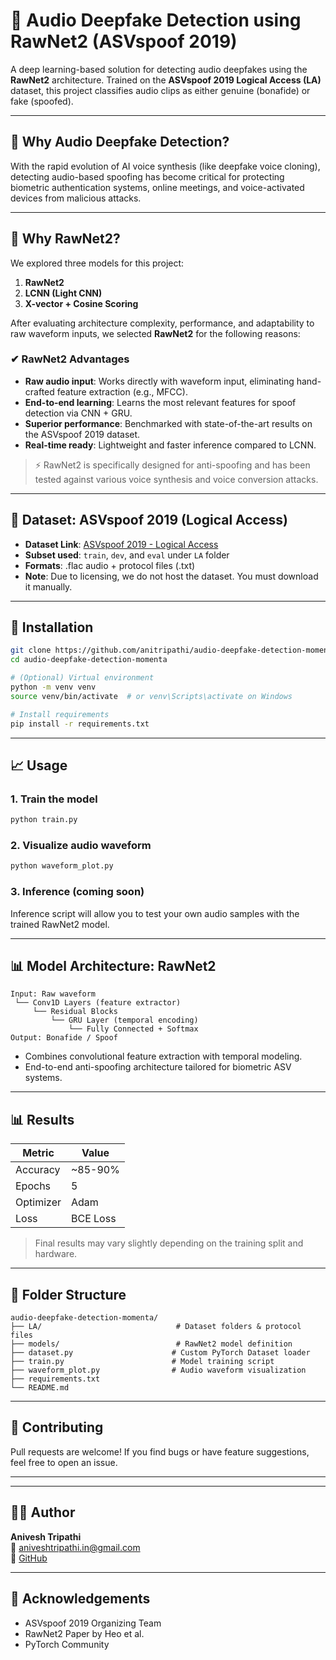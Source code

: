 # 🎤 Audio Deepfake Detection using RawNet2 (ASVspoof 2019)

A deep learning-based solution for detecting audio deepfakes using the **RawNet2** architecture. Trained on the **ASVspoof 2019 Logical Access (LA)** dataset, this project classifies audio clips as either genuine (bonafide) or fake (spoofed).

---

## 🔎 Why Audio Deepfake Detection?
With the rapid evolution of AI voice synthesis (like deepfake voice cloning), detecting audio-based spoofing has become critical for protecting biometric authentication systems, online meetings, and voice-activated devices from malicious attacks.

---

## 🎯 Why RawNet2?

We explored three models for this project:

1. **RawNet2**
2. **LCNN (Light CNN)**
3. **X-vector + Cosine Scoring**

After evaluating architecture complexity, performance, and adaptability to raw waveform inputs, we selected **RawNet2** for the following reasons:

### ✔ RawNet2 Advantages
- **Raw audio input**: Works directly with waveform input, eliminating hand-crafted feature extraction (e.g., MFCC).
- **End-to-end learning**: Learns the most relevant features for spoof detection via CNN + GRU.
- **Superior performance**: Benchmarked with state-of-the-art results on the ASVspoof 2019 dataset.
- **Real-time ready**: Lightweight and faster inference compared to LCNN.

> ⚡ RawNet2 is specifically designed for anti-spoofing and has been tested against various voice synthesis and voice conversion attacks.

---

## 🔹 Dataset: ASVspoof 2019 (Logical Access)

- **Dataset Link**: [ASVspoof 2019 - Logical Access](https://datashare.ed.ac.uk/handle/10283/3336)
- **Subset used**: `train`, `dev`, and `eval` under `LA` folder
- **Formats**: .flac audio + protocol files (.txt)
- **Note**: Due to licensing, we do not host the dataset. You must download it manually.

---

## 🚀 Installation

```bash
git clone https://github.com/anitripathi/audio-deepfake-detection-momenta.git
cd audio-deepfake-detection-momenta

# (Optional) Virtual environment
python -m venv venv
source venv/bin/activate  # or venv\Scripts\activate on Windows

# Install requirements
pip install -r requirements.txt
```

---

## 📈 Usage

### 1. Train the model
```bash
python train.py
```

### 2. Visualize audio waveform
```bash
python waveform_plot.py
```

### 3. Inference (coming soon)
Inference script will allow you to test your own audio samples with the trained RawNet2 model.

---

## 📊 Model Architecture: RawNet2

```
Input: Raw waveform
 └── Conv1D Layers (feature extractor)
     └── Residual Blocks
         └── GRU Layer (temporal encoding)
             └── Fully Connected + Softmax
Output: Bonafide / Spoof
```

- Combines convolutional feature extraction with temporal modeling.
- End-to-end anti-spoofing architecture tailored for biometric ASV systems.

---

## 📊 Results

| Metric       | Value     |
|--------------|-----------|
| Accuracy     | ~85-90%   |
| Epochs       | 5         |
| Optimizer    | Adam      |
| Loss         | BCE Loss  |

> Final results may vary slightly depending on the training split and hardware.

---

## 📂 Folder Structure

```
audio-deepfake-detection-momenta/
├── LA/                              # Dataset folders & protocol files
├── models/                          # RawNet2 model definition
├── dataset.py                      # Custom PyTorch Dataset loader
├── train.py                        # Model training script
├── waveform_plot.py                # Audio waveform visualization
├── requirements.txt
└── README.md
```

---

## 👥 Contributing

Pull requests are welcome! If you find bugs or have feature suggestions, feel free to open an issue.

---

---

## 👨‍💼 Author

**Anivesh Tripathi**  
📧 aniveshtripathi.in@gmail.com  
🔗 [GitHub](https://github.com/anitripathi)

---

## 🌟 Acknowledgements

- ASVspoof 2019 Organizing Team
- RawNet2 Paper by Heo et al.
- PyTorch Community


